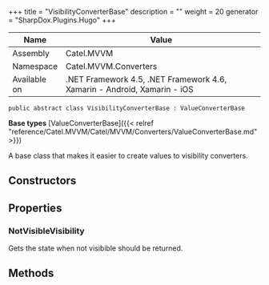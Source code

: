 

+++
title = "VisibilityConverterBase" 
description = ""
weight = 20
generator = "SharpDox.Plugins.Hugo"
+++

Name|Value
---|---
Assembly|Catel.MVVM
Namespace|Catel.MVVM.Converters
Available on|.NET Framework 4.5, .NET Framework 4.6, Xamarin - Android, Xamarin - iOS

```
public abstract class VisibilityConverterBase : ValueConverterBase
```

**Base types**
[ValueConverterBase]({{< relref "reference/Catel.MVVM/Catel/MVVM/Converters/ValueConverterBase.md" >}})

A base class that makes it easier to create values to visibility converters.

## Constructors

## Properties

### NotVisibleVisibility

Gets the state when not visibible should be returned.

## Methods

